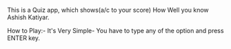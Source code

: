This is a Quiz app, which shows(a/c to your score) How Well you know Ashish Katiyar.

How to Play:-
It's Very Simple-
      You have to type any of the option and press ENTER key.